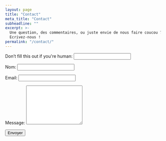 ```yaml
---
layout: page
title: "Contact"
meta_title: "Contact"
subheadline: ""
excerpt: >-
  Une question, des commentaires, ou juste envie de nous faire coucou ?
  Ecrivez-nous !
permalink: "/contact/"
---
```

<form name="contact" action="/contact-success/" netlify netlify-honeypot="bot-field">
  <p class="hide">
    <label>Don’t fill this out if you're human: <input name="bot-field"></label>
  </p>
  <p>
    <label>Nom: <input type="text" name="name" required></label>
  </p>
  <p>
    <label>Email: <input type="email" name="email" required></label>
  </p>
  <p>
    <label>Message: <textarea rows="8" name="message" required></textarea></label>
  </p>
  <div class="br20" netlify-recaptcha></div>
  <p>
    <button type="submit">Envoyer</button>
  </p>
</form>
